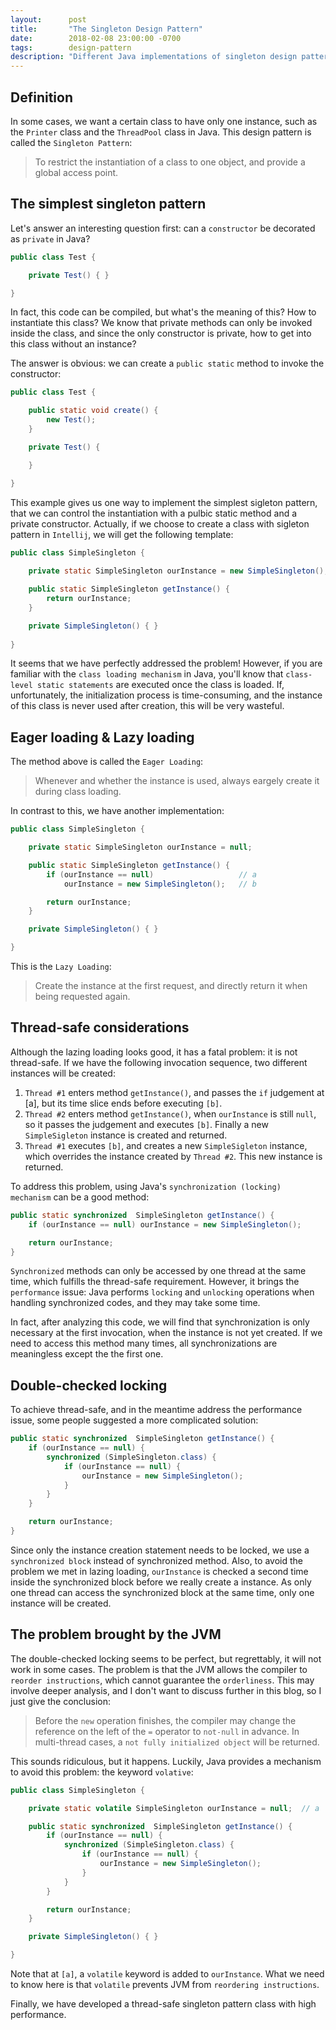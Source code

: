 ```yaml
---
layout:      post
title:       "The Singleton Design Pattern"
date:        2018-02-08 23:00:00 -0700
tags:        design-pattern
description: "Different Java implementations of singleton design pattern, including a thread-safe one with high performance."
---
```


## Definition
In some cases, we want a certain class to have only one instance, such as the `Printer` class and the `ThreadPool` class in Java. This design pattern is called the `Singleton Pattern`:

> To restrict the instantiation of a class to one object, and provide a global access point.

## The simplest singleton pattern
Let's answer an interesting question first: can a `constructor` be decorated as `private` in Java?

```java
public class Test {

    private Test() { }

}
```

In fact, this code can be compiled, but what's the meaning of this? How to instantiate this class? We know that private methods can only be invoked inside the class, and since the only constructor is private, how to get into this class without an instance?

The answer is obvious: we can create a `public static` method to invoke the constructor:

```java
public class Test {

    public static void create() {
        new Test();
    }

    private Test() {

    }

}
```

This example gives us one way to implement the simplest sigleton pattern, that we can control the instantiation with a pulbic static method and a private constructor. Actually, if we choose to create a class with sigleton pattern in `Intellij`, we will get the following template:

```java
public class SimpleSingleton {
    
    private static SimpleSingleton ourInstance = new SimpleSingleton();

    public static SimpleSingleton getInstance() {
        return ourInstance;
    }

    private SimpleSingleton() { }
    
}
```

It seems that we have perfectly addressed the problem! However, if you are familiar with the `class loading mechanism` in Java, you'll know that `class-level static statements` are executed once the class is loaded. If, unfortunately, the initialization process is time-consuming, and the instance of this class is never used after creation, this will be very wasteful.

## Eager loading & Lazy loading
The method above is called the `Eager Loading`:

> Whenever and whether the instance is used, always eargely create it during class loading.

In contrast to this, we have another implementation:

```java
public class SimpleSingleton {

    private static SimpleSingleton ourInstance = null;

    public static SimpleSingleton getInstance() {
        if (ourInstance == null)                   // a
            ourInstance = new SimpleSingleton();   // b

        return ourInstance;
    }

    private SimpleSingleton() { }

}
```

This is the `Lazy Loading`:

> Create the instance at the first request, and directly return it when being requested again.

## Thread-safe considerations
Although the lazing loading looks good, it has a fatal problem: it is not thread-safe. If we have the following invocation sequence, two different instances will be created:

1. `Thread #1` enters method `getInstance()`, and passes the `if` judgement at [a], but its time slice ends before executing `[b]`.
2. `Thread #2` enters method `getInstance()`, when `ourInstance` is still `null`, so it passes the judgement and executes `[b]`. Finally a new `SimpleSigleton` instance is created and returned.
3. `Thread #1` executes `[b]`, and creates a new `SimpleSigleton` instance, which overrides the instance created by `Thread #2`. This new instance is returned.

To address this problem, using Java's `synchronization (locking) mechanism` can be a good method:

```java
public static synchronized  SimpleSingleton getInstance() {
    if (ourInstance == null) ourInstance = new SimpleSingleton();

    return ourInstance;
}
```

`Synchronized` methods can only be accessed by one thread at the same time, which fulfills the thread-safe requirement. However, it brings the `performance` issue: Java performs `locking` and `unlocking` operations when handling synchronized codes, and they may take some time.

In fact, after analyzing this code, we will find that synchronization is only necessary at the first invocation, when the instance is not yet created. If we need to access this method many times, all synchronizations are meaningless except the the first one.

## Double-checked locking
To achieve thread-safe, and in the meantime address the performance issue, some people suggested a more complicated solution:

```java
public static synchronized  SimpleSingleton getInstance() {
    if (ourInstance == null) {
        synchronized (SimpleSingleton.class) {
            if (ourInstance == null) {
                ourInstance = new SimpleSingleton();
            }
        }
    }

    return ourInstance;
}
```

Since only the instance creation statement needs to be locked, we use a `synchronized block` instead of synchronized method. Also, to avoid the problem we met in lazing loading, `ourInstance` is checked a second time inside the synchronized block before we really create a instance. As only one thread can access the synchronized block at the same time, only one instance will be created.

## The problem brought by the JVM
The double-checked locking seems to be perfect, but regrettably, it will not work in some cases. The problem is that the JVM allows the compiler to `reorder instructions`, which cannot guarantee the `orderliness`. This may involve deeper analysis, and I don't want to discuss further in this blog, so I just give the conclusion:

> Before the `new` operation finishes, the compiler may change the reference on the left of the `=` operator to `not-null` in advance. In multi-thread cases, a `not fully initialized object` will be returned.

This sounds ridiculous, but it happens. Luckily, Java provides a mechanism to avoid this problem: the keyword `volative`:

```java
public class SimpleSingleton {

    private static volatile SimpleSingleton ourInstance = null;  // a

    public static synchronized  SimpleSingleton getInstance() {
        if (ourInstance == null) {
            synchronized (SimpleSingleton.class) {
                if (ourInstance == null) {
                    ourInstance = new SimpleSingleton();
                }
            }
        }

        return ourInstance;
    }

    private SimpleSingleton() { }

}
```

Note that at `[a]`, a `volatile` keyword is added to `ourInstance`. What we need to know here is that `volatile` prevents JVM from `reordering instructions`.

Finally, we have developed a thread-safe singleton pattern class with high performance.
